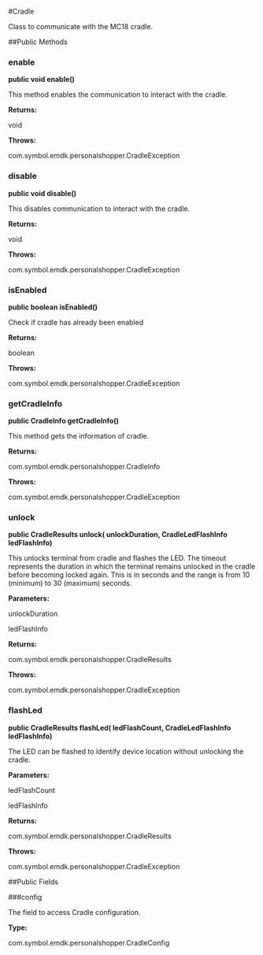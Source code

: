 #Cradle

Class to communicate with the MC18 cradle.



##Public Methods

### enable

**public void enable()**

This method enables the communication to interact with the cradle.

**Returns:**

void

**Throws:**

com.symbol.emdk.personalshopper.CradleException



### disable

**public void disable()**

This disables communication to interact with the cradle.

**Returns:**

void

**Throws:**

com.symbol.emdk.personalshopper.CradleException



### isEnabled

**public boolean isEnabled()**

Check if cradle has already been enabled

**Returns:**

boolean

**Throws:**

com.symbol.emdk.personalshopper.CradleException



### getCradleInfo

**public CradleInfo getCradleInfo()**

This method gets the information of cradle.

**Returns:**

com.symbol.emdk.personalshopper.CradleInfo

**Throws:**

com.symbol.emdk.personalshopper.CradleException



### unlock

**public CradleResults unlock( unlockDuration, CradleLedFlashInfo ledFlashInfo)**

This unlocks terminal from cradle and flashes the LED.
 The timeout represents the duration in which the terminal remains unlocked in the
 cradle before becoming locked again. This is in seconds and the range is from 10 (minimum) to 30 (maximum) seconds.

**Parameters:**

unlockDuration

ledFlashInfo

**Returns:**

com.symbol.emdk.personalshopper.CradleResults

**Throws:**

com.symbol.emdk.personalshopper.CradleException



### flashLed

**public CradleResults flashLed( ledFlashCount, CradleLedFlashInfo ledFlashInfo)**

The LED can be flashed to identify device location without unlocking the cradle.

**Parameters:**

ledFlashCount

ledFlashInfo

**Returns:**

com.symbol.emdk.personalshopper.CradleResults

**Throws:**

com.symbol.emdk.personalshopper.CradleException



##Public Fields

###config

The field to access Cradle configuration.

**Type:**

com.symbol.emdk.personalshopper.CradleConfig


